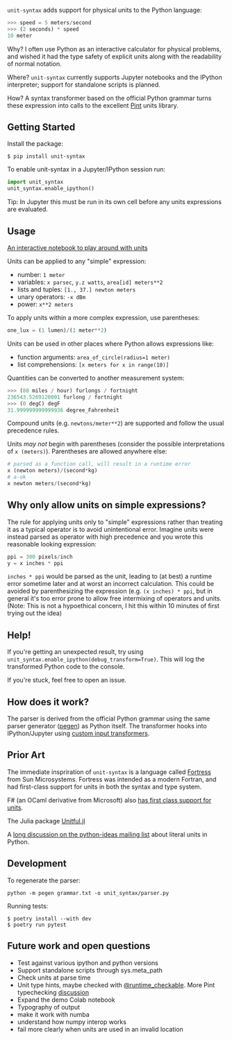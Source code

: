 `unit-syntax` adds support for physical units to the Python language:

```python
>>> speed = 5 meters/second
>>> (2 seconds) * speed
10 meter
```

Why? I often use Python as an interactive calculator for physical problems, and wished it had the type safety of explicit units along with the readability of normal notation.

Where? `unit-syntax` currently supports Jupyter notebooks and the IPython interpreter; support for standalone scripts is planned.

How? A syntax transformer based on the official Python grammar turns these expression into calls to the excellent [Pint](https://pint.readthedocs.io/) units library.

## Getting Started

Install the package:

```shell
$ pip install unit-syntax
```

To enable unit-syntax in a Jupyter/IPython session run:

```python
import unit_syntax
unit_syntax.enable_ipython()
```

Tip: In Jupyter this must be run in its own cell before any units expressions are evaluated.

## Usage

[An interactive notebook to play around with units](https://colab.research.google.com/drive/1PInyLGZHnUzEuUVgMsLrUUNdCurXK7v1#scrollTo=JszzXmATY0TV)

Units can be applied to any "simple" expression:

- number: `1 meter`
- variables: `x parsec`, `y.z watts`, `area[id] meters**2`
- lists and tuples: `[1., 37.] newton meters`
- unary operators: `-x dBm`
- power: `x**2 meters`

To apply units within a more complex expression, use parentheses:

```python
one_lux = (1 lumen)/(1 meter**2)
```

Units can be used in other places where Python allows expressions like:

- function arguments: `area_of_circle(radius=1 meter)`
- list comprehensions: `[x meters for x in range(10)]`

Quantities can be converted to another measurement system:

```python
>>> (88 miles / hour) furlongs / fortnight
236543.5269120001 furlong / fortnight
>>> (0 degC) degF
31.999999999999936 degree_Fahrenheit
```

Compound units (e.g. `newtons/meter**2`) are supported and follow the usual precedence rules.

Units _may not_ begin with parentheses (consider the possible
interpretations of `x (meters)`). Parentheses are allowed anywhere else:

```python
# parsed as a function call, will result in a runtime error
x (newton meters)/(second*kg)
# a-ok
x newton meters/(second*kg)
```

## Why only allow units on simple expressions?

The rule for applying units only to "simple" expressions rather than treating it as a typical operator is to avoid unintentional error. Imagine units were instead parsed as operator with high precedence and you wrote this reasonable looking expression:

```python
ppi = 300 pixels/inch
y = x inches * ppi
```

`inches * ppi` would be parsed as the unit, leading to (at best) a runtime error sometime later and at worst an incorrect calculation. This could be avoided by parenthesizing the expression (e.g. `(x inches) * ppi`, but in general it's too error prone to allow free intermixing of operators and units. (Note: This is not a hypoethical concern, I hit this within 10 minutes of first trying out the idea)

## Help!

If you're getting an unexpected result, try using `unit_syntax.enable_ipython(debug_transform=True)`. This will log the transformed Python code to the console.

If you're stuck, feel free to open an issue.

## How does it work?

The parser is derived from the official Python grammar using the same parser generator ([pegen](https://github.com/we-like-parsers/pegen)) as Python itself. The transformer hooks into IPython/Jupyter using [custom input transformers](https://ipython.readthedocs.io/en/stable/config/inputtransforms.html).

## Prior Art

The immediate inspriration of `unit-syntax` is a language called [Fortress](https://citeseerx.ist.psu.edu/viewdoc/download?doi=10.1.1.180.6323&rep=rep1&type=pdf) from Sun Microsystems. Fortress was intended as a modern Fortran, and had first-class support for units in both the syntax and type system.

F# (an OCaml derivative from Microsoft) also [has first class support for units](https://en.wikibooks.org/wiki/F_Sharp_Programming/Units_of_Measure).

The Julia package [Unitful.jl](http://painterqubits.github.io/Unitful.jl/stable/)

A [long discussion on the python-ideas mailing list](https://lwn.net/Articles/900739/) about literal units in Python.

## Development

To regenerate the parser:

`python -m pegen grammar.txt -o unit_syntax/parser.py`

Running tests:

```
$ poetry install --with dev
$ poetry run pytest
```

## Future work and open questions

- Test against various ipython and python versions
- Support standalone scripts through sys.meta_path
- Check units at parse time
- Unit type hints, maybe checked with [@runtime_checkable](https://docs.python.org/3/library/typing.html#typing.runtime_checkable). More Pint typechecking [discussion](https://github.com/hgrecco/pint/issues/1166)
- Expand the demo Colab notebook
- Typography of output
- make it work with numba
- understand how numpy interop works
- fail more clearly when units are used in an invalid location
